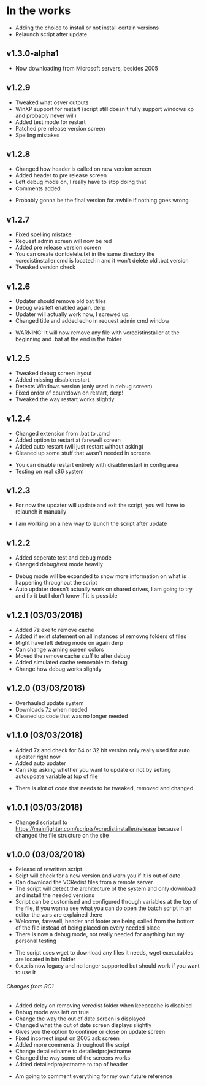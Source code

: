 # In the works
+ Adding the choice to install or not install certain versions
+ Relaunch script after update

## v1.3.0-alpha1
+ Now downloading from Microsoft servers, besides 2005

## v1.2.9
+ Tweaked what osver outputs
+ WinXP support for restart (script still doesn't fully support windows xp and probably never will)
+ Added test mode for restart
+ Patched pre release version screen
+ Spelling mistakes

## v1.2.8
+ Changed how header is called on new version screen
+ Added header to pre release screen
+ Left debug mode on, I really have to stop doing that
+ Comments added
- Probably gonna be the final version for awhile if nothing goes wrong

## v1.2.7
+ Fixed spelling mistake
+ Request admin screen will now be red
+ Added pre release version screen
+ You can create dontdelete.txt in the same directory the vcredistinstaller.cmd is located in and it won't delete old .bat version
+ Tweaked version check

## v1.2.6
+ Updater should remove old bat files
+ Debug was left enabled again, derp
+ Updater will actually work now, I screwed up.
+ Changed title and added echo in request admin cmd window
- WARNING: It will now remove any file with vcredistinstaller at the beginning and .bat at the end in the folder

## v1.2.5
+ Tweaked debug screen layout
+ Added missing disablerestart
+ Detects Windows version (only used in debug screen)
+ Fixed order of countdown on restart, derp!
+ Tweaked the way restart works slightly

## v1.2.4
+ Changed extension from .bat to .cmd
+ Added option to restart at farewell screen
+ Added auto restart (will just restart without asking)
+ Cleaned up some stuff that wasn't needed in screens
- You can disable restart entirely with disablerestart in config area
- Testing on real x86 system

## v1.2.3
+ For now the updater will update and exit the script, you will have to relaunch it manually
- I am working on a new way to launch the script after update

## v1.2.2
+ Added seperate test and debug mode
+ Changed debug/test mode heavily
- Debug mode will be expanded to show more information on what is happening throughout the script
- Auto updater doesn't actually work on shared drives, I am going to try and fix it but I don't know if it is possible

## v1.2.1 (03/03/2018)
+ Added 7z exe to remove cache
+ Added if exist statement on all instances of removng folders of files
+ Might have left debug mode on again derp
+ Can change warning screen colors
+ Moved the remove cache stuff to after debug
+ Added simulated cache removable to debug
+ Change how debug works slightly

## v1.2.0 (03/03/2018)
+ Overhauled update system
+ Downloads 7z when needed
+ Cleaned up code that was no longer needed

## v1.1.0 (03/03/2018)
+ Added 7z and check for 64 or 32 bit version only really used for auto updater right now
+ Added auto updater
+ Can skip asking whether you want to update or not by setting autoupdate variable at top of file
- There is alot of code that needs to be tweaked, removed and changed

## v1.0.1 (03/03/2018)
+ Changed scripturl to https://mainfighter.com/scripts/vcredistinstaller/release because I changed the file structure on the site

## v1.0.0 (03/03/2018)
+ Release of rewritten script
+ Scipt will check for a new version and warn you if it is out of date
+ Can download the VCRedist files from a remote server
+ The script will detect the architecture of the system and only download and install the needed versions
+ Script can be customised and configured through variables at the top of the file, if you wanna see what you can do open the batch script in an editor the vars are explained there
+ Welcome, farewell, header and footer are being called from the bottom of the file instead of being placed on every needed place
+ There is now a debug mode, not really needed for anything but my personal testing
- The script uses wget to download any files it needs, wget executables are located in bin folder
- 0.x.x is now legacy and no longer supported but should work if you want to use it

###### Changes from RC1
+ Added delay on removing vcredist folder when keepcache is disabled
+ Debug mode was left on true
+ Change the way the out of date screen is displayed
+ Changed what the out of date screen displays slightly
+ Gives you the option to continue or close on update screen
+ Fixed incorrect input on 2005 ask screen
+ Added more comments throughout the script
+ Change detailedname to detailedprojectname
+ Changed the way some of the screens works
+ Added detailedprojectname to top of header
- Am going to comment everything for my own future reference